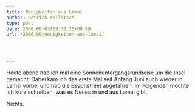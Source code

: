 ```yaml
---
title: Neuigkeiten aus Lamai
author: Patrick Kollitsch
type: post
date: 2006-09-03T09:30:20+00:00
url: /2006/09/neuigkeiten-aus-lamai/




---
```

Heute abend hab ich mal eine Sonnenuntergangsrundreise um die Insel gemacht. Dabei kam ich das erste Mal seit Anfang Juni auch wieder in Lamai vorbei und hab die Beachstreet abgefahren. Im Folgenden m&ouml;chte ich kurz schreiben, was es Neues in und aus Lamai gibt.

Nichts.
